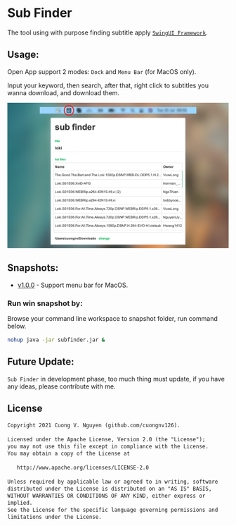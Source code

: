 
# Sub Finder
The tool using with purpose finding subtitle apply [`SwingUI Framework`](https://github.com/cuongnv126/swingui).

## Usage:
Open App support 2 modes: `Dock` and `Menu Bar` (for MacOS only).

Input your keyword, then search, after that, right click to subtitles you wanna download, and download them.

![](/intro/home.png)

## Snapshots:
- [v1.0.0](https://github.com/cuongnv126/subfinderapp/tree/dock_support/macos/snapshot/v1.0.0) - Support menu bar for MacOS.

### Run win snapshot by:
Browse your command line workspace to snapshot folder, run command below.
```zsh
nohup java -jar subfinder.jar &
```

## Future Update:
`Sub Finder` in development phase, too much thing must update, if you have any ideas, please contribute with me.



## License
```
Copyright 2021 Cuong V. Nguyen (github.com/cuongnv126).

Licensed under the Apache License, Version 2.0 (the "License");
you may not use this file except in compliance with the License.
You may obtain a copy of the License at

   http://www.apache.org/licenses/LICENSE-2.0

Unless required by applicable law or agreed to in writing, software
distributed under the License is distributed on an "AS IS" BASIS,
WITHOUT WARRANTIES OR CONDITIONS OF ANY KIND, either express or implied.
See the License for the specific language governing permissions and
limitations under the License.
```
